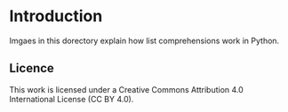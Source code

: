 # Introduction
Imgaes in this dorectory explain how list comprehensions work in Python.

## Licence
This work is licensed under a Creative Commons Attribution 4.0 International License (CC BY 4.0).
